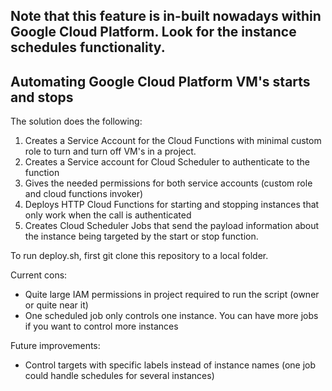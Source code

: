 ## Note that this feature is in-built nowadays within Google Cloud Platform. Look for the instance schedules functionality.

Automating Google Cloud Platform VM's starts and stops
---------------

The solution does the following:
1. Creates a Service Account for the Cloud Functions with minimal custom role to turn and turn off VM's in a project.
2. Creates a Service account for Cloud Scheduler to authenticate to the function
3. Gives the needed permissions for both service accounts (custom role and cloud functions invoker)
4. Deploys HTTP Cloud Functions for starting and stopping instances that only work when the call is authenticated
5. Creates Cloud Scheduler Jobs that send the payload information about the instance being targeted by the start or stop function.

To run deploy.sh, first git clone this repository to a local folder.

Current cons:

 - Quite large IAM permissions in project required to run the script (owner or quite near it)
 - One scheduled job only controls one instance. You can have more jobs if you want to control more instances

Future improvements: 

 - Control targets with specific labels instead of instance names (one job could handle schedules for several instances)
